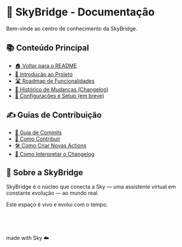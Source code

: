 # 📖 SkyBridge - Documentação

Bem-vinde ao centro de conhecimento da SkyBridge.

## 📚 Conteúdo Principal

- [🏠 Voltar para o README](../README.md)
- [📖 Introdução ao Projeto](./index.md#-sobre-a-skybridge)
- [🛣️ Roadmap de Funcionalidades](./tarefas/index.md)
- [📝 Histórico de Mudanças (Changelog)](./changelogs/CHANGELOG.md)
- [🔧 Configurações e Setup (em breve)]()

## ✍️ Guias de Contribuição

- [🚀 Guia de Commits](./commits.md)
- [📄 Como Contribuir](./como_contribuir.md)
- [🛠️ Como Criar Novas Actions](./criar_actions.md)
- [📜 Como Interpretar o Changelog](./interpretar_changelog.md)

## 📍 Sobre a SkyBridge

SkyBridge é o núcleo que conecta a Sky — uma assistente virtual em constante evolução — ao mundo real.

Este espaço é vivo e evolui com o tempo.


 
---
made with Sky ☁️
